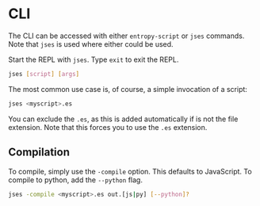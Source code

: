 # CLI

The CLI can be accessed with either `entropy-script` or `jses` commands.
Note that `jses` is used where either could be used.

Start the REPL with `jses`.
Type `exit` to exit the REPL.

```bash
jses [script] [args]
```

The most common use case is, of course, a simple invocation of a script:

```bash
jses <myscript>.es
```

You can exclude the `.es`, as this is added automatically if is not the file extension.
Note that this forces you to use the `.es` extension.

## Compilation

To compile, simply use the `-compile` option. This defaults to JavaScript. To compile to python, add the `--python` flag.

```bash
jses -compile <myscript>.es out.[js|py] [--python]?
```